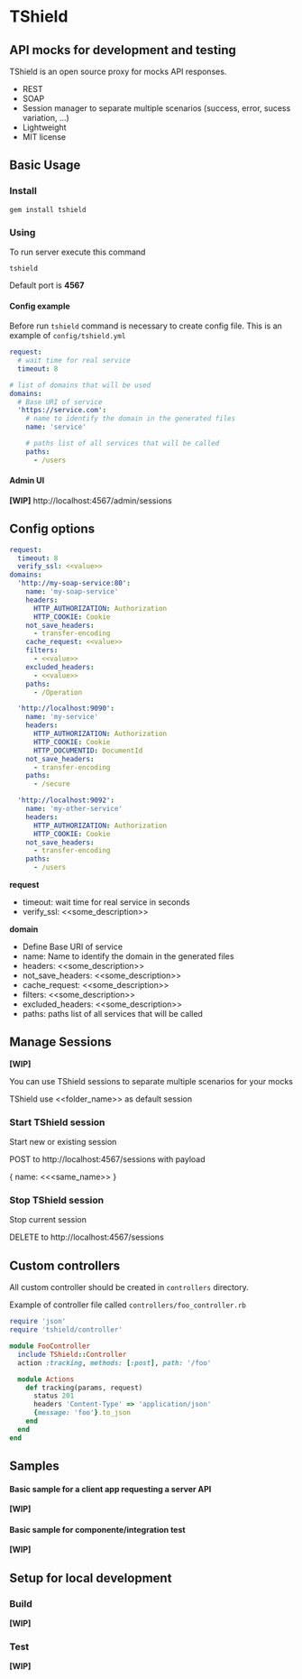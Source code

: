TShield
=======
## API mocks for development and testing
TShield is an open source proxy for mocks API responses.

* REST
* SOAP
* Session manager to separate multiple scenarios (success, error, sucess variation, ...)
* Lightweight
* MIT license
    
## Basic Usage
### Install

    gem install tshield

### Using

To run server execute this command

    tshield
    
Default port is **4567**
    

#### Config example

Before run `tshield` command is necessary to create config file.
This is an example of `config/tshield.yml`

```yaml
request:
  # wait time for real service
  timeout: 8

# list of domains that will be used
domains:
  # Base URI of service
  'https://service.com':
    # name to identify the domain in the generated files
    name: 'service'

    # paths list of all services that will be called
    paths:
      - /users
```

#### Admin UI

**[WIP]**
http://localhost:4567/admin/sessions

## Config options
```yaml
request:
  timeout: 8
  verify_ssl: <<value>>
domains:
  'http://my-soap-service:80':
    name: 'my-soap-service'
    headers:
      HTTP_AUTHORIZATION: Authorization
      HTTP_COOKIE: Cookie
    not_save_headers:
      - transfer-encoding
    cache_request: <<value>>
    filters: 
      - <<value>>
    excluded_headers:
      - <<value>>
    paths:
      - /Operation

  'http://localhost:9090':
    name: 'my-service'
    headers:
      HTTP_AUTHORIZATION: Authorization
      HTTP_COOKIE: Cookie
      HTTP_DOCUMENTID: DocumentId
    not_save_headers:
      - transfer-encoding
    paths:
      - /secure

  'http://localhost:9092':
    name: 'my-other-service'
    headers:
      HTTP_AUTHORIZATION: Authorization
      HTTP_COOKIE: Cookie
    not_save_headers:
      - transfer-encoding
    paths:
      - /users
```
**request**
* timeout: wait time for real service in seconds
* verify_ssl: <<some_description>>

**domain**
* Define Base URI of service
* name: Name to identify the domain in the generated files
* headers: <<some_description>>
* not_save_headers: <<some_description>>
* cache_request: <<some_description>>
* filters: <<some_description>>
* excluded_headers: <<some_description>>
* paths: paths list of all services that will be called

## Manage Sessions
**[WIP]**

You can use TShield sessions to separate multiple scenarios for your mocks

TShield use <<folder_name>> as default session

### Start TShield session
Start new or existing session

POST to http://localhost:4567/sessions with payload 

{ name: <<<same_name>> }

### Stop TShield session
Stop current session

DELETE to http://localhost:4567/sessions

## Custom controllers

All custom controller should be created in `controllers` directory.

Example of controller file called `controllers/foo_controller.rb`

```ruby
require 'json'
require 'tshield/controller'

module FooController
  include TShield::Controller
  action :tracking, methods: [:post], path: '/foo'

  module Actions
    def tracking(params, request)
      status 201
      headers 'Content-Type' => 'application/json'
      {message: 'foo'}.to_json
    end
  end
end
```

## Samples
#### Basic sample for a client app requesting a server API
**[WIP]**
#### Basic sample for componente/integration test
**[WIP]**

## Setup for local development

### Build
**[WIP]**
### Test
**[WIP]**
